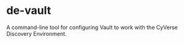 # de-vault

A command-line tool for configuring Vault to work with the CyVerse Discovery Environment.

